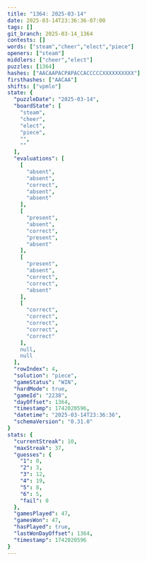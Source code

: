 ```yaml
---
title: "1364: 2025-03-14"
date: 2025-03-14T23:36:36-07:00
tags: []
git_branch: 2025-03-14_1364
contests: []
words: ["steam","cheer","elect","piece"]
openers: ["steam"]
middlers: ["cheer","elect"]
puzzles: [1364]
hashes: ["AACAAPACPAPACCACCCCCXXXXXXXXXX"]
firsthashes: ["AACAA"]
shifts: ["vpmlo"]
state: {
  "puzzleDate": "2025-03-14",
  "boardState": [
    "steam",
    "cheer",
    "elect",
    "piece",
    "",
    ""
  ],
  "evaluations": [
    [
      "absent",
      "absent",
      "correct",
      "absent",
      "absent"
    ],
    [
      "present",
      "absent",
      "correct",
      "present",
      "absent"
    ],
    [
      "present",
      "absent",
      "correct",
      "correct",
      "absent"
    ],
    [
      "correct",
      "correct",
      "correct",
      "correct",
      "correct"
    ],
    null,
    null
  ],
  "rowIndex": 4,
  "solution": "piece",
  "gameStatus": "WIN",
  "hardMode": true,
  "gameId": "2238",
  "dayOffset": 1364,
  "timestamp": 1742020596,
  "datetime": "2025-03-14T23:36:36",
  "schemaVersion": "0.31.0"
}
stats: {
  "currentStreak": 10,
  "maxStreak": 37,
  "guesses": {
    "1": 0,
    "2": 3,
    "3": 12,
    "4": 19,
    "5": 8,
    "6": 5,
    "fail": 0
  },
  "gamesPlayed": 47,
  "gamesWon": 47,
  "hasPlayed": true,
  "lastWonDayOffset": 1364,
  "timestamp": 1742020596
}
---
```

<!-- more -->
